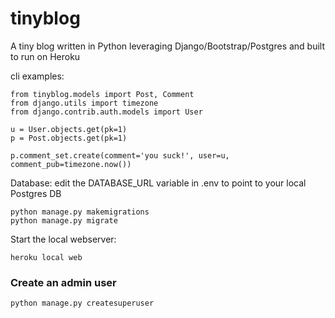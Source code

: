 # tinyblog

A tiny blog written in Python leveraging Django/Bootstrap/Postgres and built to run on Heroku


cli examples:
<pre><code>from tinyblog.models import Post, Comment
from django.utils import timezone
from django.contrib.auth.models import User

u = User.objects.get(pk=1)
p = Post.objects.get(pk=1)

p.comment_set.create(comment='you suck!', user=u, comment_pub=timezone.now())</code></pre>

Database:
edit the DATABASE_URL variable in .env to point to your local Postgres DB
<pre><code>python manage.py makemigrations
python manage.py migrate</code></pre>

Start the local webserver:
<pre><code>heroku local web</code></pre>

### Create an admin user
<pre><code>python manage.py createsuperuser</code></pre>
